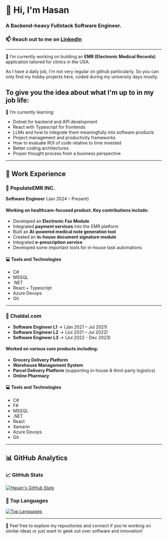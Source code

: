 # 👋 Hi, I'm Hasan
### A Backend-heavy Fullstack Software Engineer.
### 📫 Reach out to me on [LinkedIn](https://www.linkedin.com/in/hasan-75/)

---

🔭 I’m currently working on building an **EMR (Electronic Medical Records)** application tailored for clinics in the USA.

As I have a daily job, I'm not very regular on github particularly. So you can only find my hobby projects here, coded during my university days mostly.

## To give you the idea about what I'm up to in my job life:

🌱 I’m currently learning:
- Dotnet for backend and API development 
- React with Typescript for frontends
- LLMs and how to integrate them meaningfully into software products  
- Project management and productivity frameworks
- How to evaluate ROI of code relative to time invested
- Better coding architectures
- Proper thought process from a business perspective

---

## 💼 Work Experience

### 🏢 **PopulateEMR INC.**  
**Software Engineer** (Jan 2024 – Present)

#### Working on healthcare-focused product. Key contributions include:
- Developed an **Electronic Fax Module**
- Integrated **payment services** into the EMR platform
- Built an **AI-powered medical note generation tool**
- Created an **in-house document signature module**
- Integrated **e-prescription service**
- Developed some important tools for in-house task automations

#### 💻 Tools and Technologies
- C#
- MSSQL  
- .NET
- React + Typescript
- Azure Devops
- Git

---

### 🏢 **Chaldal.com**  
- **Software Engineer L1** → (Jan 2021 – Jul 2021)
- **Software Engineer L2** → (Jul 2021 – Jul 2022)
- **Software Engineer L3** → (Jul 2022 - Dec 2023)

#### Worked on various core products including:
- **Grocery Delivery Platform**
- **Warehouse Management System**
- **Parcel Delivery Platform** (supporting in-house & third-party logistics)
- **Online Pharmacy**

#### 💻 Tools and Technologies
- C#  
- F#  
- MSSQL  
- .NET  
- React  
- Xamarin
- Azure Devops
- Git
---

## 📊 GitHub Analytics

### 📈 GitHub Stats
[![Hasan's GitHub Stats](https://github-readme-stats.vercel.app/api?username=hasan-75&show_icons=true&theme=default)](https://github.com/hasan-75)

### 🧠 Top Languages
[![Top Languages](https://github-readme-stats.vercel.app/api/top-langs/?username=hasan-75&layout=compact)](https://github.com/hasan-75)

---

💬 Feel free to explore my repositories and connect if you're working on similar ideas or just want to geek out over software and innovation!
